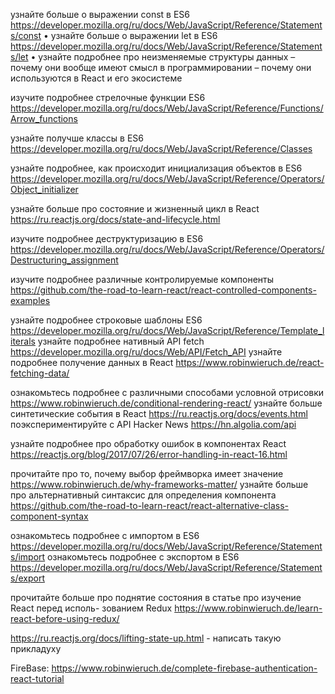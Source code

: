 узнайте больше о выражении const в ES6 https://developer.mozilla.org/ru/docs/Web/JavaScript/Reference/Statements/const
• узнайте больше о выражении let в ES6 https://developer.mozilla.org/ru/docs/Web/JavaScript/Reference/Statements/let
• узнайте подробнее про неизменяемые структуры данных
– почему они вообще имеют смысл в программировании
– почему они используются в React и его экосистеме

изучите подробнее стрелочные функции ES6 https://developer.mozilla.org/ru/docs/Web/JavaScript/Reference/Functions/Arrow_functions

узнайте получше классы в ES6 https://developer.mozilla.org/ru/docs/Web/JavaScript/Reference/Classes

узнайте подробнее, как происходит инициализация объектов в ES6
https://developer.mozilla.org/ru/docs/Web/JavaScript/Reference/Operators/Object_initializer

узнайте больше про состояние и жизненный цикл в React https://ru.reactjs.org/docs/state-and-lifecycle.html

изучите подробнее деструктуризацию в ES6 https://developer.mozilla.org/ru/docs/Web/JavaScript/Reference/Operators/Destructuring_assignment

изучите подробнее различные контролируемые компоненты https://github.com/the-road-to-learn-react/react-controlled-components-examples

узнайте подробнее строковые шаблоны ES6 https://developer.mozilla.org/ru/docs/Web/JavaScript/Reference/Template_literals
узнайте подробнее нативный API fetch https://developer.mozilla.org/ru/docs/Web/API/Fetch_API
узнайте подробнее получение данных в React https://www.robinwieruch.de/react-fetching-data/

ознакомьтесь подробнее с различными способами условной отрисовки https://www.robinwieruch.de/conditional-rendering-react/
узнайте больше синтетические события в React https://ru.reactjs.org/docs/events.html
поэкспериментируйте с API Hacker News https://hn.algolia.com/api

узнайте подробнее про обработку ошибок в компонентах React https://reactjs.org/blog/2017/07/26/error-handling-in-react-16.html

прочитайте про то, почему выбор фреймворка имеет значение https://www.robinwieruch.de/why-frameworks-matter/
узнайте больше про альтернативный синтаксис для определения компонента https://github.com/the-road-to-learn-react/react-alternative-class-component-syntax

ознакомьтесь подробнее с импортом в ES6 https://developer.mozilla.org/ru/docs/Web/JavaScript/Reference/Statements/import
ознакомьтесь подробнее с экспортом в ES6 https://developer.mozilla.org/ru/docs/Web/JavaScript/Reference/Statements/export

прочитайте больше про поднятие состояния в статье про изучение React перед исполь-
зованием Redux https://www.robinwieruch.de/learn-react-before-using-redux/

https://ru.reactjs.org/docs/lifting-state-up.html - написать такую прикладуху

FireBase: https://www.robinwieruch.de/complete-firebase-authentication-react-tutorial
